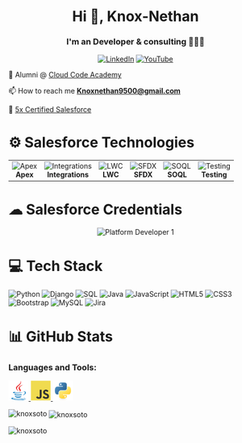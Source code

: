 <h1 align="center">Hi 👋, Knox-Nethan</h1>
<h3 align="center"> I'm an Developer & consulting 🧑🏽‍💻 </h3>

<div align="center">

[![LinkedIn](https://img.shields.io/badge/LinkedIn-%230077B5.svg?logo=linkedin&logoColor=white)](https://www.linkedin.com/in/knox-nethan-aviles/) 
[![YouTube](https://img.shields.io/badge/YouTube-%23FF0000.svg?logo=YouTube&logoColor=white)](https://www.youtube.com/channel/UCWr4tqmzejgdS4tbhia_bSQ)

</div>

🔭 Alumni @ [Cloud Code Academy](https://cloudcodeacademy.com)

📫 How to reach me **Knoxnethan9500@gmail.com**

🏅 [5x Certified Salesforce](https://www.salesforce.com/trailblazer/ksoto4)

# ⚙ Salesforce Technologies
<table width="100%" style="border:0px;">
  <tr style="border:0px;" >
    <td align="center" style="border:0px;">
        <img src="https://res.cloudinary.com/hy4kyit2a/f_auto,fl_lossy,q_70/learn/modules/apex_database/fab27840d343cc13934e9cf1f4a41dbc_badge.png" alt="Apex" style="width: 100px;"/>
        <br>
        <b>Apex</b>
    </td>
    <td align="center" style="border:0px;"><img src="https://res.cloudinary.com/hy4kyit2a/f_auto,fl_lossy,q_70/learn/modules/apex_integration_services/06d0e8f1f5b59f14d070f0f6e86dc5bd_badge.png" alt="Integrations" style="width: 100px;"/><br><b>Integrations</b></td>
    <td align="center" style="border:0px;"><img src="https://res.cloudinary.com/hy4kyit2a/f_auto,fl_lossy,q_70/learn/modules/lightning-web-components-basics/5cec7279d13ac36ab5ddbffae3035337_badge.png" alt="LWC" style="width: 100px;"/><br><b>LWC</b></td>
    <td align="center" style="border:0px;"><img src="https://res.cloudinary.com/hy4kyit2a/f_auto,fl_lossy,q_70/learn/projects/quickstart-vscode-salesforce/a884f9ae6802649bf19065787ec0bb29_badge.png" alt="SFDX" style="width: 100px;"/><br><b>SFDX</b></td>
    <td align="center" style="border:0px;"><img src="https://res.cloudinary.com/hy4kyit2a/f_auto,fl_lossy,q_70/learn/modules/soql-for-admins/04607670444dbbe5aac7e77bc03c4fd1_badge.png" alt="SOQL" style="width: 100px;"/><br><b>SOQL</b></td>
    <td align="center" style="border:0px;"><img src="https://developer.salesforce.com/resource/images/trailhead/badges/modules/trailhead_module_performance-troubleshooting-in-lwc.png" alt="Testing" style="width: 100px;"/><br><b>Testing</b></td>
  </tr>
</table>

# ☁ Salesforce Credentials

<div align="center">


  <img src="https://drm.file.force.com/servlet/servlet.ImageServer?id=0153k00000A5Mtz&oid=00DF0000000gZsu&lastMod=1617268528000" height="100" alt="Platform Developer 1"/>
</div>

# 💻 Tech Stack
![Python](https://img.shields.io/badge/python-%2314354C.svg?style=for-the-badge&logo=python&logoColor=white)
![Django](https://img.shields.io/badge/django-%23092E20.svg?style=for-the-badge&logo=django&logoColor=white)
![SQL](https://img.shields.io/badge/sql-%230066CC.svg?style=for-the-badge&logo=sql&logoColor=white)
![Java](https://img.shields.io/badge/java-%23ED8B00.svg?style=for-the-badge&logo=java&logoColor=white) 
![JavaScript](https://img.shields.io/badge/javascript-%23323330.svg?style=for-the-badge&logo=javascript&logoColor=%23F7DF1E) 
![HTML5](https://img.shields.io/badge/html5-%23E34F26.svg?style=for-the-badge&logo=html5&logoColor=white) 
![CSS3](https://img.shields.io/badge/css3-%231572B6.svg?style=for-the-badge&logo=css3&logoColor=white) 
![Bootstrap](https://img.shields.io/badge/bootstrap-%23563D7C.svg?style=for-the-badge&logo=bootstrap&logoColor=white) 
![MySQL](https://img.shields.io/badge/mysql-%2300f.svg?style=for-the-badge&logo=mysql&logoColor=white) 
![Jira](https://img.shields.io/badge/jira-%230A0FFF.svg?style=for-the-badge&logo=jira&logoColor=white) 




# 📊 GitHub Stats


<h3 align="left">Languages and Tools:</h3>
<a href="https://www.java.com" target="_blank" rel="noreferrer">
  <img src="https://raw.githubusercontent.com/devicons/devicon/master/icons/java/java-original.svg" alt="java" width="40" height="40"/>
</a>
<a href="https://developer.mozilla.org/en-US/docs/Web/JavaScript" target="_blank" rel="noreferrer">
  <img src="https://raw.githubusercontent.com/devicons/devicon/master/icons/javascript/javascript-original.svg" alt="javascript" width="40" height="40"/>
</a>
<a href="https://www.python.org" target="_blank" rel="noreferrer">
  <img src="https://raw.githubusercontent.com/devicons/devicon/master/icons/python/python-original.svg" alt="python" width="40" height="40"/>
</a>


<p><img align="left" src="https://github-readme-stats.vercel.app/api/top-langs?username=knoxsoto&show_icons=true&locale=en&layout=compact" alt="knoxsoto" /></p>

<p>&nbsp;<img align="center" src="https://github-readme-stats.vercel.app/api?username=knoxsoto&show_icons=true&locale=en" alt="knoxsoto" /></p>

<p><img align="center" src="https://github-readme-streak-stats.herokuapp.com/?user=knoxsoto&" alt="knoxsoto" /></p>
